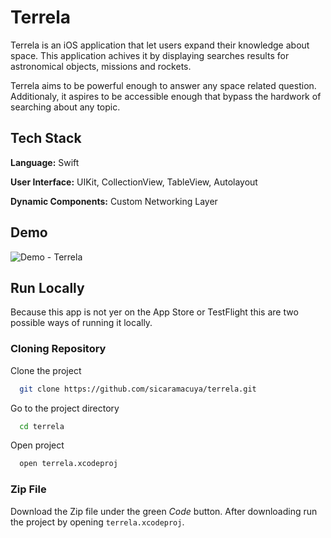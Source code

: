 # Terrela

Terrela is an iOS application that let users expand their knowledge about space. This application achives it by displaying searches results for astronomical objects, missions and rockets. 

Terrela aims to be powerful enough to answer any space related question. Additionaly, it aspires to be accessible enough that bypass the hardwork of searching about any topic.

## Tech Stack

**Language:** Swift

**User Interface:** UIKit, CollectionView, TableView, Autolayout

**Dynamic Components:** Custom Networking Layer

## Demo

![Demo - Terrela](https://user-images.githubusercontent.com/69913812/153265249-a4780d04-b15d-446d-9ca7-6fe8d66c9fe5.gif)


## Run Locally
Because this app is not yer on the App Store or TestFlight this are two possible ways of running it locally.

### Cloning Repository
Clone the project

```bash
  git clone https://github.com/sicaramacuya/terrela.git
```

Go to the project directory

```bash
  cd terrela
```

Open project

```bash
  open terrela.xcodeproj
```
### Zip File
Download the Zip file under the green *Code* button. After downloading run the project by opening `terrela.xcodeproj`.
